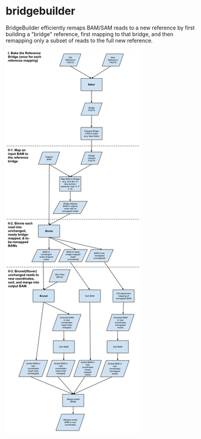 bridgebuilder
=============

BridgeBuilder efficiently remaps BAM/SAM reads to a new reference by first building a "bridge" reference, first mapping to that bridge, and then remapping only a subset of reads to the full new reference. 


<img type="image/svg+xml" src="docs/BridgeBuilderSystemDiagram.svg?raw=true" title="BridgeBuilder System Diagram"/>


